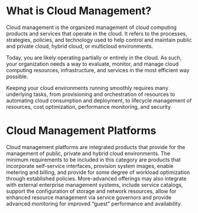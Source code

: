 # What is Cloud Management?

Cloud management is the organized management of cloud computing products and services that operate in the cloud. It refers to the processes, strategies, policies, and technology used to help control and maintain public and private cloud, hybrid cloud, or multicloud environments. 

Today, you are likely operating partially or entirely in the cloud. As such, your organization needs a way to evaluate, monitor, and manage cloud computing resources, infrastructure, and services in the most efficient way possible. 

Keeping your cloud environments running smoothly requires many underlying tasks, from provisioning and orchestration of resources to automating cloud consumption and deployment, to lifecycle management of resources, cost optimization, performance monitoring, and security. 


# Cloud Management Platforms

Cloud management platforms are integrated products that provide for the management of public, private and hybrid cloud environments. The minimum requirements to be included in this category are products that incorporate self-service interfaces, provision system images, enable metering and billing, and provide for some degree of workload optimization through established policies. More-advanced offerings may also integrate with external enterprise management systems, include service catalogs, support the configuration of storage and network resources, allow for enhanced resource management via service governors and provide advanced monitoring for improved “guest” performance and availability.